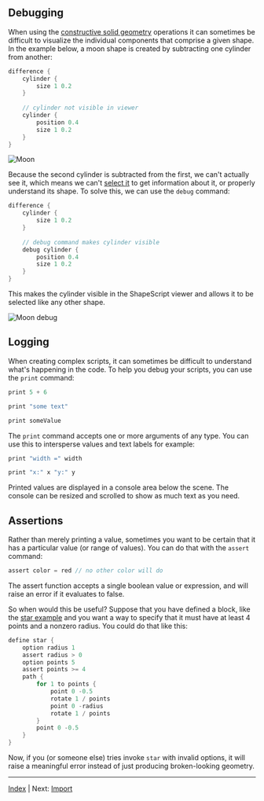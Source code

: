 Debugging
---

When using the [constructive solid geometry](csg.md) operations it can sometimes be difficult to visualize the individual components that comprise a given shape. In the example below, a moon shape is created by subtracting one cylinder from another:

```swift
difference {
    cylinder {
        size 1 0.2
    }
    
    // cylinder not visible in viewer
    cylinder {
        position 0.4
        size 1 0.2
    }
}
```

![Moon](../../images/moon.png)

Because the second cylinder is subtracted from the first, we can't actually see it, which means we can't [select it](getting-started.md#debugging-and-selection) to get information about it, or properly understand its shape. To solve this, we can use the `debug` command:

```swift
difference {
    cylinder {
        size 1 0.2
    }
    
    // debug command makes cylinder visible
    debug cylinder {
        position 0.4
        size 1 0.2
    }
}
```

This makes the cylinder visible in the ShapeScript viewer and allows it to be selected like any other shape.

![Moon debug](../../images/moon-debug.png)

## Logging

When creating complex scripts, it can sometimes be difficult to understand what's happening in the code. To help you debug your scripts, you can use the `print` command:

```swift
print 5 + 6

print "some text"

print someValue
```

The `print` command accepts one or more arguments of any type. You can use this to intersperse values and text labels for example:

```swift
print "width =" width

print "x:" x "y:" y
```

Printed values are displayed in a console area below the scene. The console can be resized and scrolled to show as much text as you need.

## Assertions

Rather than merely printing a value, sometimes you want to be certain that it has a particular value (or range of values). You can do that with the `assert` command:

```swift
assert color = red // no other color will do
```

The assert function accepts a single boolean value or expression, and will raise an error if it evaluates to false.

So when would this be useful? Suppose that you have defined a block, like the [star example](blocks.md#options) and you want a way to specify that it must have at least 4 points and a nonzero radius. You could do that like this:

```swift
define star {
    option radius 1
    assert radius > 0
    option points 5
    assert points >= 4
    path {
        for 1 to points {
            point 0 -0.5
            rotate 1 / points
            point 0 -radius
            rotate 1 / points
        }
        point 0 -0.5
    }
}
```

Now, if you (or someone else) tries invoke `star` with invalid options, it will raise a meaningful error instead of just producing broken-looking geometry.

---
[Index](index.md) | Next: [Import](import.md)
